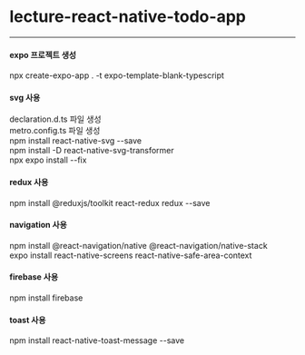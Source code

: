# lecture-react-native-todo-app

---

#### expo 프로젝트 생성

npx create-expo-app . -t expo-template-blank-typescript

#### svg 사용

declaration.d.ts 파일 생성  
metro.config.ts 파일 생성  
npm install react-native-svg --save  
npm install -D react-native-svg-transformer  
npx expo install --fix

#### redux 사용

npm install @reduxjs/toolkit react-redux redux --save

#### navigation 사용

npm install @react-navigation/native @react-navigation/native-stack  
expo install react-native-screens react-native-safe-area-context

#### firebase 사용

npm install firebase

#### toast 사용

npm install react-native-toast-message --save
